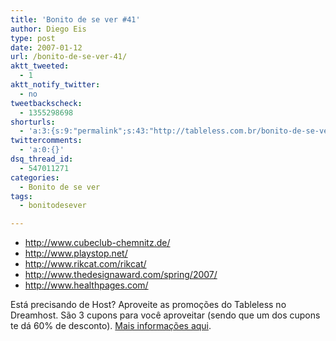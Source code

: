```yaml
---
title: 'Bonito de se ver #41'
author: Diego Eis
type: post
date: 2007-01-12
url: /bonito-de-se-ver-41/
aktt_tweeted:
  - 1
aktt_notify_twitter:
  - no
tweetbackscheck:
  - 1355298698
shorturls:
  - 'a:3:{s:9:"permalink";s:43:"http://tableless.com.br/bonito-de-se-ver-41";s:7:"tinyurl";s:26:"http://tinyurl.com/3ctcrn3";s:4:"isgd";s:19:"http://is.gd/vX9ZaN";}'
twittercomments:
  - 'a:0:{}'
dsq_thread_id:
  - 547011271
categories:
  - Bonito de se ver
tags:
  - bonitodesever

---
```

  * <http://www.cubeclub-chemnitz.de/>
  * <http://www.playstop.net/>
  * <http://www.rikcat.com/rikcat/>
  * <http://www.thedesignaward.com/spring/2007/>
  * <http://www.healthpages.com/>

Está precisando de Host? Aproveite as promoções do Tableless no Dreamhost. São 3 cupons para você aproveitar (sendo que um dos cupons te dá 60% de desconto). [Mais informações aqui][1].

 [1]: http://tableless.com.br/desconto-no-dreamhost
